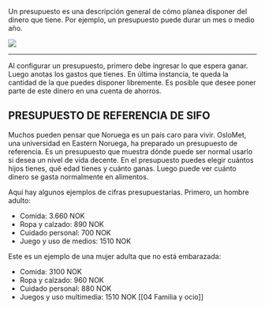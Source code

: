 Un presupuesto es una descripción general de cómo planea disponer del dinero que tiene. Por ejemplo, un presupuesto puede durar un mes o medio año.

![](https://cdn.kursoria.no/pensum/elements/-_gtfrde.jpg)

---
Al configurar un presupuesto, primero debe ingresar lo que espera ganar. Luego anotas los gastos que tienes. En última instancia, te queda la cantidad de la que puedes disponer libremente. Es posible que desee poner parte de este dinero en una cuenta de ahorros.

## PRESUPUESTO DE REFERENCIA DE SIFO

Muchos pueden pensar que Noruega es un país caro para vivir. OsloMet, una universidad en Eastern Noruega, ha preparado un presupuesto de referencia. Es un presupuesto que muestra dónde puede ser normal usarlo si desea un nivel de vida decente. En el presupuesto puedes elegir cuántos hijos tienes, qué edad tienes y cuánto ganas. Luego puede ver cuánto dinero se gasta normalmente en alimentos.

Aquí hay algunos ejemplos de cifras presupuestarias. Primero, un hombre adulto:

-   Comida: 3.660 NOK
-   Ropa y calzado: 890 NOK
-   Cuidado personal: 700 NOK
-   Juego y uso de medios: 1510 NOK

Este es un ejemplo de una mujer adulta que no está embarazada:

-   Comida: 3100 NOK
-   Ropa y calzado: 960 NOK
-   Cuidado personal: 880 NOK
-   Juegos y uso multimedia: 1510 NOK
[[04 Familia y ocio]]